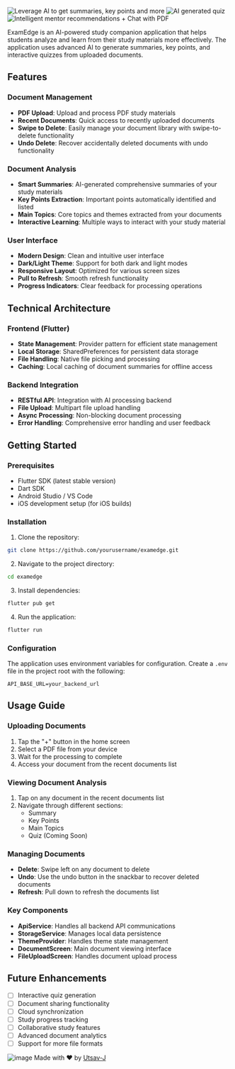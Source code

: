 ![Leverage AI to get summaries, key points and more](https://github.com/user-attachments/assets/9ac57f74-d3b1-409b-922b-838f465d8538)
![AI generated quiz](https://github.com/user-attachments/assets/c0bc5274-4f81-4a51-a2d0-4f22c3b3f856)
![Intelligent mentor recommendations + Chat with PDF](https://github.com/user-attachments/assets/fb4330fb-2db1-453e-bd4e-e921fc0139c6)


ExamEdge is an AI-powered study companion application that helps students analyze and learn from their study materials more effectively. The application uses advanced AI to generate summaries, key points, and interactive quizzes from uploaded documents.

## Features

### Document Management
- **PDF Upload**: Upload and process PDF study materials
- **Recent Documents**: Quick access to recently uploaded documents
- **Swipe to Delete**: Easily manage your document library with swipe-to-delete functionality
- **Undo Delete**: Recover accidentally deleted documents with undo functionality

### Document Analysis
- **Smart Summaries**: AI-generated comprehensive summaries of your study materials
- **Key Points Extraction**: Important points automatically identified and listed
- **Main Topics**: Core topics and themes extracted from your documents
- **Interactive Learning**: Multiple ways to interact with your study material

### User Interface
- **Modern Design**: Clean and intuitive user interface
- **Dark/Light Theme**: Support for both dark and light modes
- **Responsive Layout**: Optimized for various screen sizes
- **Pull to Refresh**: Smooth refresh functionality
- **Progress Indicators**: Clear feedback for processing operations

## Technical Architecture

### Frontend (Flutter)
- **State Management**: Provider pattern for efficient state management
- **Local Storage**: SharedPreferences for persistent data storage
- **File Handling**: Native file picking and processing
- **Caching**: Local caching of document summaries for offline access

### Backend Integration
- **RESTful API**: Integration with AI processing backend
- **File Upload**: Multipart file upload handling
- **Async Processing**: Non-blocking document processing
- **Error Handling**: Comprehensive error handling and user feedback

## Getting Started

### Prerequisites
- Flutter SDK (latest stable version)
- Dart SDK
- Android Studio / VS Code
- iOS development setup (for iOS builds)

### Installation

1. Clone the repository:
```bash
git clone https://github.com/yourusername/examedge.git
```

2. Navigate to the project directory:
```bash
cd examedge
```

3. Install dependencies:
```bash
flutter pub get
```

4. Run the application:
```bash
flutter run
```

### Configuration

The application uses environment variables for configuration. Create a `.env` file in the project root with the following:

```env
API_BASE_URL=your_backend_url
```

## Usage Guide

### Uploading Documents
1. Tap the "+" button in the home screen
2. Select a PDF file from your device
3. Wait for the processing to complete
4. Access your document from the recent documents list

### Viewing Document Analysis
1. Tap on any document in the recent documents list
2. Navigate through different sections:
   - Summary
   - Key Points
   - Main Topics
   - Quiz (Coming Soon)

### Managing Documents
- **Delete**: Swipe left on any document to delete
- **Undo**: Use the undo button in the snackbar to recover deleted documents
- **Refresh**: Pull down to refresh the documents list


### Key Components
- **ApiService**: Handles all backend API communications
- **StorageService**: Manages local data persistence
- **ThemeProvider**: Handles theme state management
- **DocumentScreen**: Main document viewing interface
- **FileUploadScreen**: Handles document upload process

## Future Enhancements

- [ ] Interactive quiz generation
- [ ] Document sharing functionality
- [ ] Cloud synchronization
- [ ] Study progress tracking
- [ ] Collaborative study features
- [ ] Advanced document analytics
- [ ] Support for more file formats

![image](https://github.com/user-attachments/assets/2aa7cc4b-788d-4261-91fd-a4555f1f19d5)
Made with ❤️ by [Utsav-J](https://github.com/Utsav-J)
